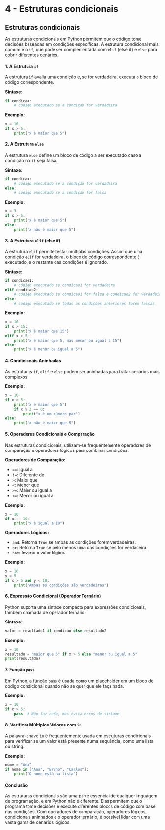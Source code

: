# 4 - Estruturas condicionais

## Estruturas condicionais

As estruturas condicionais em Python permitem que o código tome decisões baseadas em condições específicas. A estrutura condicional mais comum é o `if`, que pode ser complementada com `elif` (else if) e `else` para cobrir diferentes cenários.

#### 1. A Estrutura `if`

A estrutura `if` avalia uma condição e, se for verdadeira, executa o bloco de código correspondente.

**Sintaxe:**

```python
if condicao:
    # código executado se a condição for verdadeira
```

**Exemplo:**

```python
x = 10
if x > 5:
    print("x é maior que 5")
```

#### 2. A Estrutura `else`

A estrutura `else` define um bloco de código a ser executado caso a condição no `if` seja falsa.

**Sintaxe:**

```python
if condicao:
    # código executado se a condição for verdadeira
else:
    # código executado se a condição for falsa
```

**Exemplo:**

```python
x = 3
if x > 5:
    print("x é maior que 5")
else:
    print("x não é maior que 5")
```

#### 3. A Estrutura `elif` (else if)

A estrutura `elif` permite testar múltiplas condições. Assim que uma condição `elif` for verdadeira, o bloco de código correspondente é executado, e o restante das condições é ignorado.

**Sintaxe:**

```python
if condicao1:
    # código executado se condicao1 for verdadeira
elif condicao2:
    # código executado se condicao1 for falsa e condicao2 for verdadeira
else:
    # código executado se todas as condições anteriores forem falsas
```

**Exemplo:**

```python
x = 10
if x > 15:
    print("x é maior que 15")
elif x > 5:
    print("x é maior que 5, mas menor ou igual a 15")
else:
    print("x é menor ou igual a 5")
```

#### 4. Condicionais Aninhadas

As estruturas `if`, `elif` e `else` podem ser aninhadas para tratar cenários mais complexos.

**Exemplo:**

```python
x = 10
if x > 5:
    print("x é maior que 5")
    if x % 2 == 0:
        print("x é um número par")
else:
    print("x não é maior que 5")
```

#### 5. Operadores Condicionais e Comparação

Nas estruturas condicionais, utilizam-se frequentemente operadores de comparação e operadores lógicos para combinar condições.

**Operadores de Comparação:**

* `==`: Igual a
* `!=`: Diferente de
* `>`: Maior que
* `<`: Menor que
* `>=`: Maior ou igual a
* `<=`: Menor ou igual a

**Exemplo:**

```python
x = 10
if x == 10:
    print("x é igual a 10")
```

**Operadores Lógicos:**

* `and`: Retorna `True` se ambas as condições forem verdadeiras.
* `or`: Retorna `True` se pelo menos uma das condições for verdadeira.
* `not`: Inverte o valor lógico.

**Exemplo:**

```python
x = 10
y = 5
if x > 5 and y < 10:
    print("Ambas as condições são verdadeiras")
```

#### 6. Expressão Condicional (Operador Ternário)

Python suporta uma sintaxe compacta para expressões condicionais, também chamada de operador ternário.

**Sintaxe:**

```python
valor = resultado1 if condicao else resultado2
```

**Exemplo:**

```python
x = 10
resultado = "maior que 5" if x > 5 else "menor ou igual a 5"
print(resultado)
```

#### 7. Função `pass`

Em Python, a função `pass` é usada como um placeholder em um bloco de código condicional quando não se quer que ele faça nada.

**Exemplo:**

```python
x = 10
if x > 5:
    pass  # Não faz nada, mas evita erros de sintaxe
```

#### 8. Verificar Múltiplos Valores com `in`

A palavra-chave `in` é frequentemente usada em estruturas condicionais para verificar se um valor está presente numa sequência, como uma lista ou string.

**Exemplo:**

```python
nome = "Ana"
if nome in ["Ana", "Bruno", "Carlos"]:
    print("O nome está na lista")
```

#### Conclusão

As estruturas condicionais são uma parte essencial de qualquer linguagem de programação, e em Python não é diferente. Elas permitem que o programa tome decisões e execute diferentes blocos de código com base nas condições. Com operadores de comparação, operadores lógicos, condicionais aninhados e o operador ternário, é possível lidar com uma vasta gama de cenários lógicos.
